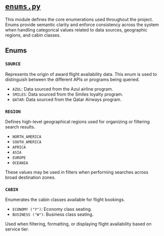 # [`enums.py`](../../src/data_types/enums.py)

This module defines the core enumerations used throughout the project. Enums provide semantic clarity and enforce consistency across the system when handling categorical values related to data sources, geographic regions, and cabin classes.

## Enums

### `SOURCE`
Represents the origin of award flight availability data. This enum is used to distinguish between the different APIs or programs being queried.

- `AZUL`: Data sourced from the Azul airline program.
- `SMILES`: Data sourced from the Smiles loyalty program.
- `QATAR`: Data sourced from the Qatar Airways program.

### `REGION`
Defines high-level geographical regions used for organizing or filtering search results.

- `NORTH_AMERICA`
- `SOUTH_AMERICA`
- `AFRICA`
- `ASIA`
- `EUROPE`
- `OCEANIA`

These values may be used in filters when performing searches across broad destination zones.

### `CABIN`
Enumerates the cabin classes available for flight bookings.

- `ECONOMY ("Y")`: Economy class seating.
- `BUSINESS ("W")`: Business class seating.

Used when filtering, formatting, or displaying flight availability based on service tier.
